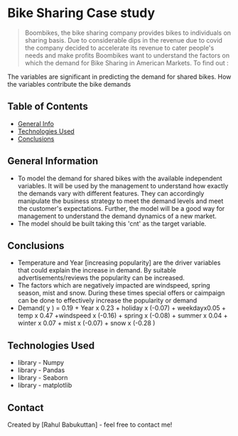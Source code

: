 # Bike Sharing Case study
> Boombikes, the bike sharing company provides bikes to individuals on sharing basis. Due to considerable dips in the revenue due to covid the company decided to accelerate its revenue to cater people's needs and make profits Boombikes want to understand the factors on which the demand for Bike Sharing in American Markets. To find out :

The variables are significant in predicting the demand for shared bikes.
How the variables contribute the bike demands


## Table of Contents
* [General Info](#general-information)
* [Technologies Used](#technologies-used)
* [Conclusions](#conclusions)

## General Information
- To model the demand for shared bikes with the available independent variables. It will be used by the management to understand how exactly the demands vary with different features. They can accordingly manipulate the business strategy to meet the demand levels and meet the customer's expectations. Further, the model will be a good way for management to understand the demand dynamics of a new market. 
- The model should be built taking this 'cnt' as the target variable.

## Conclusions
- Temperature and Year [increasing popularity] are the driver variables that could explain the increase in demand. By suitable advertisements/reviews the popularity can be increased. 
- The factors which are negatively impacted are windspeed, spring season, mist and snow. During these times special offers or caimpaign can be done to effectively increase the popularity or demand
- Demand( y ) = 0.19 + Year x 0.23 + holiday x (-0.07) + weekdayx0.05 + temp x 0.47 +windspeed x (-0.16) + spring x (-0.08) + summer x 0.04 + winter x 0.07 + mist x (-0.07) + snow x (-0.28 )

## Technologies Used
- library - Numpy
- library - Pandas
- library - Seaborn
- library - matplotlib

## Contact
Created by [Rahul Babukuttan] - feel free to contact me!